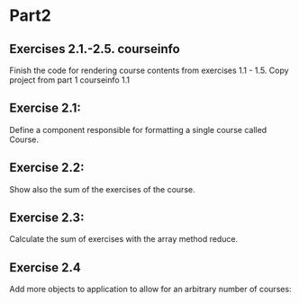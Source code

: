 # Part2

## Exercises 2.1.-2.5. courseinfo

Finish the code for rendering course contents from exercises 1.1 - 1.5.
Copy project from part 1 courseinfo 1.1

## Exercise 2.1:

Define a component responsible for formatting a single course called Course.

## Exercise 2.2:

Show also the sum of the exercises of the course.

## Exercise 2.3:

Calculate the sum of exercises with the array method reduce.

## Exercise 2.4

Add more objects to application to allow for an arbitrary number of courses: